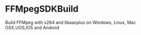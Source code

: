 # FFMpegSDKBuild
Build FFMpeg with x264 and libaacplus on Windows, Linux, Mac OSX,UOS,IOS and Android
